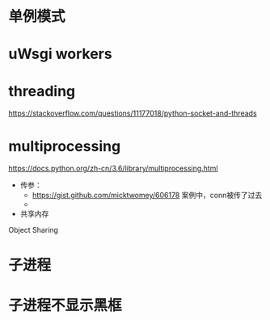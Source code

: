 # 单例模式

# uWsgi workers


# threading
https://stackoverflow.com/questions/11177018/python-socket-and-threads     



# multiprocessing
https://docs.python.org/zh-cn/3.6/library/multiprocessing.html    

- 传参：
  - https://gist.github.com/micktwomey/606178 案例中，conn被传了过去
  - 
- 共享内存

Object Sharing

# 子进程


# 子进程不显示黑框